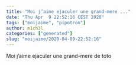 ```yaml
---
title: "Moi j’aime ejaculer une grand-mere ..."
date: "Thu Apr  9 22:52:16 CEST 2020"
tags: ["moijaime", "pipotron"]
author: m1ch3l
categories: ["generated"]
slug: "moijaime/2020-04-09-22:52:16"
---
```


Moi j’aime ejaculer une grand-mere de toto
